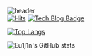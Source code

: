 

![header](https://capsule-render.vercel.app/api?type=cylinder&color=gradient&height=300&section=header&text=Welcome%20to%20Euijin%20GitHub&fontSize=50)
<br>
[![Hits](https://hits.seeyoufarm.com/api/count/incr/badge.svg?url=https%3A%2F%2Fgithub.com%2Fbamlatte&count_bg=%23002f6c&title_bg=%23002f6c&icon=&icon_color=%23E7E7E7&title=VISIT&edge_flat=false)](https://github.com/Eu1j1n)
[![Tech Blog Badge](https://img.shields.io/badge/Tech%20Blog-555263?style=flat&logoColor=white)]([[https://dmlwls7094.tistory.com/](https://dmlwls7094.tistory.com)](https://dmlwls7094.tistory.com))

[![Top Langs](https://github-readme-stats.vercel.app/api/top-langs/?username=Eu1j1n&layout=compact)](https://github.com/Eu1j1n)

![Eu1j1n's GitHub stats](https://github-readme-stats.vercel.app/api?username=Eu1j1n&show_icons=true&theme=gruvbox)
